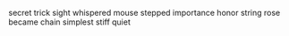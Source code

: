secret trick sight whispered mouse stepped importance honor string rose became chain simplest stiff quiet
